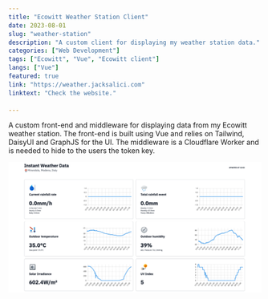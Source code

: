 ```yaml
---
title: "Ecowitt Weather Station Client"
date: 2023-08-01
slug: "weather-station"
description: "A custom client for displaying my weather station data."
categories: ["Web Development"]
tags: ["Ecowitt", "Vue", "Ecowitt client"]
langs: ["Vue"]
featured: true
link: "https://weather.jacksalici.com"
linktext: "Check the website."

---
```


A custom front-end and middleware for displaying data from my Ecowitt weather station.
The front-end is built using Vue and relies on Tailwind, DaisyUI and GraphJS for the UI. The middleware is a Cloudflare Worker and is needed to hide to the users the token key.

![screenshot](https://raw.githubusercontent.com/jacksalici/weather_station/main/screenshot.png)  
